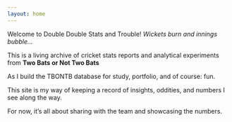 ```yaml
---
layout: home
---
```


Welcome to Double Double Stats and Trouble!
*Wickets burn and innings bubble...*

This is a living archive of cricket stats reports and analytical experiments from **Two Bats or Not Two Bats**

As I build the TBONTB database for study, portfolio, and of course: fun. 

This site is my way of keeping a record of insights, oddities, and numbers I see along the way.

For now, it’s all about sharing with the team and showcasing the numbers.